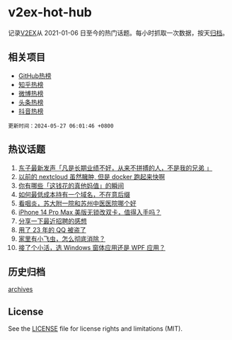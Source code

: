 # v2ex-hot-hub

 记录[V2EX](https://www.v2ex.com/)从 2021-01-06 日至今的热门话题。每小时抓取一次数据，按天[归档](archives)。
 
 ## 相关项目

- [GitHub热榜](https://github.com/it985/github-hot-hub)
- [知乎热榜](https://github.com/it985/zhihu-hot-hub)
- [微博热榜](https://github.com/it985/weibo-hot-hub)
- [头条热榜](https://github.com/it985/toutiao-hot-hub)
- [抖音热榜](https://github.com/it985/douyin-hot-hub)


 `更新时间：2024-05-27 06:01:46 +0800`

## 热议话题

1. [东子最新发声「凡是长期业绩不好，从来不拼搏的人，不是我的兄弟 」](https://www.v2ex.com/t/1044012)
1. [以前的 nextcloud 虽然臃肿, 但是 docker 跑起来快啊](https://www.v2ex.com/t/1043985)
1. [你有哪些「这钱花的真他妈值」的瞬间](https://www.v2ex.com/t/1044089)
1. [如何最低成本持有一个域名，不在意后缀](https://www.v2ex.com/t/1044099)
1. [看咽炎，苏大附一院和苏州中医医院哪个好](https://www.v2ex.com/t/1043987)
1. [iPhone 14 Pro Max 美版无锁改双卡，值得入手吗？](https://www.v2ex.com/t/1044019)
1. [分享一下最近招聘的感想](https://www.v2ex.com/t/1044119)
1. [用了 23 年的 QQ 被盗了](https://www.v2ex.com/t/1044017)
1. [家里有小飞虫，怎么彻底消除？](https://www.v2ex.com/t/1043997)
1. [接了个小活，选 Windows 窗体应用还是 WPF 应用？](https://www.v2ex.com/t/1043993)

## 历史归档

[archives](archives)

## License

See the [LICENSE](LICENSE) file for license rights and limitations (MIT).
